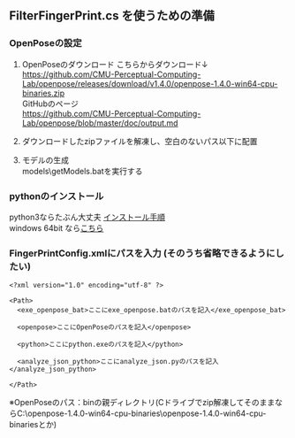 ## FilterFingerPrint.cs を使うための準備

### OpenPoseの設定
1. OpenPoseのダウンロード
こちらからダウンロード↓  
https://github.com/CMU-Perceptual-Computing-Lab/openpose/releases/download/v1.4.0/openpose-1.4.0-win64-cpu-binaries.zip  
GitHubのページ  
https://github.com/CMU-Perceptual-Computing-Lab/openpose/blob/master/doc/output.md  

1. ダウンロードしたzipファイルを解凍し、空白のないパス以下に配置  

1. モデルの生成  
models\getModels.batを実行する  

### pythonのインストール 
python3ならたぶん大丈夫  [インストール手順](https://www.python.jp/install/windows/install_py3.html)  
windows 64bit なら[こちら](https://www.python.org/ftp/python/3.6.8/python-3.6.8-amd64.exe)  
  
### FingerPrintConfig.xmlにパスを入力 (そのうち省略できるようにしたい)
```
<?xml version="1.0" encoding="utf-8" ?>

<Path>
  <exe_openpose_bat>ここにexe_openpose.batのパスを記入</exe_openpose_bat>
  
  <openpose>ここにOpenPoseのパスを記入</openpose>

  <python>ここにpython.exeのパスを記入</python>

  <analyze_json_python>ここにanalyze_json.pyのパスを記入</analyze_json_python>
  
</Path>
```
※OpenPoseのパス：binの親ディレクトリ(Cドライブでzip解凍してそのままならC:\openpose-1.4.0-win64-cpu-binaries\openpose-1.4.0-win64-cpu-binariesとか)

